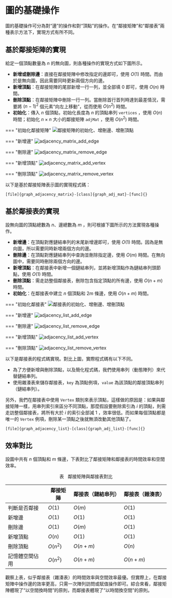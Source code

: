 # 圖的基礎操作

圖的基礎操作可分為對“邊”的操作和對“頂點”的操作。在“鄰接矩陣”和“鄰接表”兩種表示方法下，實現方式有所不同。

## 基於鄰接矩陣的實現

給定一個頂點數量為 $n$ 的無向圖，則各種操作的實現方式如下圖所示。

- **新增或刪除邊**：直接在鄰接矩陣中修改指定的邊即可，使用 $O(1)$ 時間。而由於是無向圖，因此需要同時更新兩個方向的邊。
- **新增頂點**：在鄰接矩陣的尾部新增一行一列，並全部填 $0$ 即可，使用 $O(n)$ 時間。
- **刪除頂點**：在鄰接矩陣中刪除一行一列。當刪除首行首列時達到最差情況，需要將 $(n-1)^2$ 個元素“向左上移動”，從而使用 $O(n^2)$ 時間。
- **初始化**：傳入 $n$ 個頂點，初始化長度為 $n$ 的頂點串列 `vertices` ，使用 $O(n)$ 時間；初始化 $n \times n$ 大小的鄰接矩陣 `adjMat` ，使用 $O(n^2)$ 時間。

=== "初始化鄰接矩陣"
    ![鄰接矩陣的初始化、增刪邊、增刪頂點](graph_operations.assets/adjacency_matrix_step1_initialization.png)

=== "新增邊"
    ![adjacency_matrix_add_edge](graph_operations.assets/adjacency_matrix_step2_add_edge.png)

=== "刪除邊"
    ![adjacency_matrix_remove_edge](graph_operations.assets/adjacency_matrix_step3_remove_edge.png)

=== "新增頂點"
    ![adjacency_matrix_add_vertex](graph_operations.assets/adjacency_matrix_step4_add_vertex.png)

=== "刪除頂點"
    ![adjacency_matrix_remove_vertex](graph_operations.assets/adjacency_matrix_step5_remove_vertex.png)

以下是基於鄰接矩陣表示圖的實現程式碼：

```src
[file]{graph_adjacency_matrix}-[class]{graph_adj_mat}-[func]{}
```

## 基於鄰接表的實現

設無向圖的頂點總數為 $n$、邊總數為 $m$ ，則可根據下圖所示的方法實現各種操作。

- **新增邊**：在頂點對應鏈結串列的末尾新增邊即可，使用 $O(1)$ 時間。因為是無向圖，所以需要同時新增兩個方向的邊。
- **刪除邊**：在頂點對應鏈結串列中查詢並刪除指定邊，使用 $O(m)$ 時間。在無向圖中，需要同時刪除兩個方向的邊。
- **新增頂點**：在鄰接表中新增一個鏈結串列，並將新增頂點作為鏈結串列頭節點，使用 $O(1)$ 時間。
- **刪除頂點**：需走訪整個鄰接表，刪除包含指定頂點的所有邊，使用 $O(n + m)$ 時間。
- **初始化**：在鄰接表中建立 $n$ 個頂點和 $2m$ 條邊，使用 $O(n + m)$ 時間。

=== "初始化鄰接表"
    ![鄰接表的初始化、增刪邊、增刪頂點](graph_operations.assets/adjacency_list_step1_initialization.png)

=== "新增邊"
    ![adjacency_list_add_edge](graph_operations.assets/adjacency_list_step2_add_edge.png)

=== "刪除邊"
    ![adjacency_list_remove_edge](graph_operations.assets/adjacency_list_step3_remove_edge.png)

=== "新增頂點"
    ![adjacency_list_add_vertex](graph_operations.assets/adjacency_list_step4_add_vertex.png)

=== "刪除頂點"
    ![adjacency_list_remove_vertex](graph_operations.assets/adjacency_list_step5_remove_vertex.png)

以下是鄰接表的程式碼實現。對比上圖，實際程式碼有以下不同。

- 為了方便新增與刪除頂點，以及簡化程式碼，我們使用串列（動態陣列）來代替鏈結串列。
- 使用雜湊表來儲存鄰接表，`key` 為頂點例項，`value` 為該頂點的鄰接頂點串列（鏈結串列）。

另外，我們在鄰接表中使用 `Vertex` 類別來表示頂點，這樣做的原因是：如果與鄰接矩陣一樣，用串列索引來區分不同頂點，那麼假設要刪除索引為 $i$ 的頂點，則需走訪整個鄰接表，將所有大於 $i$ 的索引全部減 $1$ ，效率很低。而如果每個頂點都是唯一的 `Vertex` 例項，刪除某一頂點之後就無須改動其他頂點了。

```src
[file]{graph_adjacency_list}-[class]{graph_adj_list}-[func]{}
```

## 效率對比

設圖中共有 $n$ 個頂點和 $m$ 條邊，下表對比了鄰接矩陣和鄰接表的時間效率和空間效率。

<p align="center"> 表 <id> &nbsp; 鄰接矩陣與鄰接表對比 </p>

|              | 鄰接矩陣 | 鄰接表（鏈結串列） | 鄰接表（雜湊表） |
| ------------ | -------- | -------------- | ---------------- |
| 判斷是否鄰接 | $O(1)$   | $O(m)$         | $O(1)$           |
| 新增邊       | $O(1)$   | $O(1)$         | $O(1)$           |
| 刪除邊       | $O(1)$   | $O(m)$         | $O(1)$           |
| 新增頂點     | $O(n)$   | $O(1)$         | $O(1)$           |
| 刪除頂點     | $O(n^2)$ | $O(n + m)$     | $O(n)$           |
| 記憶體空間佔用 | $O(n^2)$ | $O(n + m)$     | $O(n + m)$       |

觀察上表，似乎鄰接表（雜湊表）的時間效率與空間效率最優。但實際上，在鄰接矩陣中操作邊的效率更高，只需一次陣列訪問或賦值操作即可。綜合來看，鄰接矩陣體現了“以空間換時間”的原則，而鄰接表體現了“以時間換空間”的原則。
